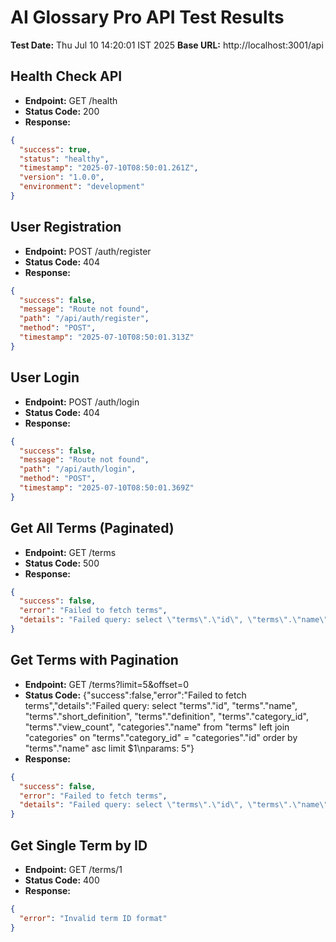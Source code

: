 # AI Glossary Pro API Test Results
**Test Date:** Thu Jul 10 14:20:01 IST 2025
**Base URL:** http://localhost:3001/api

## Health Check API
- **Endpoint:** GET /health
- **Status Code:** 
200
- **Response:**
```json
{
  "success": true,
  "status": "healthy",
  "timestamp": "2025-07-10T08:50:01.261Z",
  "version": "1.0.0",
  "environment": "development"
}
```

## User Registration
- **Endpoint:** POST /auth/register
- **Status Code:** 
404
- **Response:**
```json
{
  "success": false,
  "message": "Route not found",
  "path": "/api/auth/register",
  "method": "POST",
  "timestamp": "2025-07-10T08:50:01.313Z"
}
```

## User Login
- **Endpoint:** POST /auth/login
- **Status Code:** 
404
- **Response:**
```json
{
  "success": false,
  "message": "Route not found",
  "path": "/api/auth/login",
  "method": "POST",
  "timestamp": "2025-07-10T08:50:01.369Z"
}
```

## Get All Terms (Paginated)
- **Endpoint:** GET /terms
- **Status Code:** 
500
- **Response:**
```json
{
  "success": false,
  "error": "Failed to fetch terms",
  "details": "Failed query: select \"terms\".\"id\", \"terms\".\"name\", \"terms\".\"short_definition\", \"terms\".\"definition\", \"terms\".\"category_id\", \"terms\".\"view_count\", \"categories\".\"name\" from \"terms\" left join \"categories\" on \"terms\".\"category_id\" = \"categories\".\"id\" order by \"terms\".\"name\" asc limit $1\nparams: 24"
}
```

## Get Terms with Pagination
- **Endpoint:** GET /terms?limit=5&offset=0
- **Status Code:** {"success":false,"error":"Failed to fetch terms","details":"Failed query: select \"terms\".\"id\", \"terms\".\"name\", \"terms\".\"short_definition\", \"terms\".\"definition\", \"terms\".\"category_id\", \"terms\".\"view_count\", \"categories\".\"name\" from \"terms\" left join \"categories\" on \"terms\".\"category_id\" = \"categories\".\"id\" order by \"terms\".\"name\" asc limit $1\nparams: 5"}
- **Response:**
```json
{
  "success": false,
  "error": "Failed to fetch terms",
  "details": "Failed query: select \"terms\".\"id\", \"terms\".\"name\", \"terms\".\"short_definition\", \"terms\".\"definition\", \"terms\".\"category_id\", \"terms\".\"view_count\", \"categories\".\"name\" from \"terms\" left join \"categories\" on \"terms\".\"category_id\" = \"categories\".\"id\" order by \"terms\".\"name\" asc limit $1\nparams: 5"
}
```

## Get Single Term by ID
- **Endpoint:** GET /terms/1
- **Status Code:** 
400
- **Response:**
```json
{
  "error": "Invalid term ID format"
}
```

